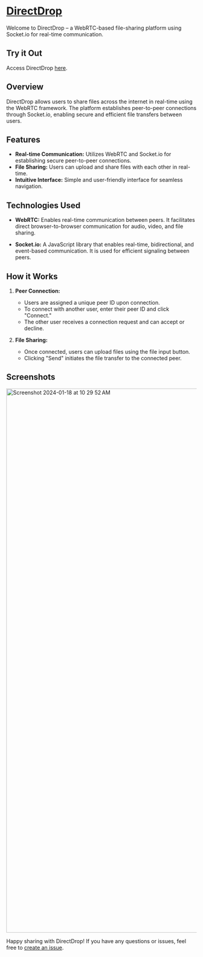 # [DirectDrop](https://directdrop-ymtd5.ondigitalocean.app)

Welcome to DirectDrop – a WebRTC-based file-sharing platform using Socket.io for real-time communication.

## Try it Out

Access DirectDrop [here](https://directdrop-ymtd5.ondigitalocean.app).

## Overview

DirectDrop allows users to share files across the internet in real-time using the WebRTC framework. The platform establishes peer-to-peer connections through Socket.io, enabling secure and efficient file transfers between users.

## Features

- **Real-time Communication:** Utilizes WebRTC and Socket.io for establishing secure peer-to-peer connections.
- **File Sharing:** Users can upload and share files with each other in real-time.
- **Intuitive Interface:** Simple and user-friendly interface for seamless navigation.

## Technologies Used

- **WebRTC:** Enables real-time communication between peers. It facilitates direct browser-to-browser communication for audio, video, and file sharing.
  
- **Socket.io:** A JavaScript library that enables real-time, bidirectional, and event-based communication. It is used for efficient signaling between peers.

## How it Works

1. **Peer Connection:**
   - Users are assigned a unique peer ID upon connection.
   - To connect with another user, enter their peer ID and click "Connect."
   - The other user receives a connection request and can accept or decline.

2. **File Sharing:**
   - Once connected, users can upload files using the file input button.
   - Clicking "Send" initiates the file transfer to the connected peer.

## Screenshots
<img width="1440" alt="Screenshot 2024-01-18 at 10 29 52 AM" src="https://github.com/manohar-nalluri/p2pFileSharing/assets/58913310/30d3abb1-3101-4954-a054-86638c84859e">





Happy sharing with DirectDrop! If you have any questions or issues, feel free to [create an issue](https://github.com/manohar-nalluri/p2pFileSharing/issues).
